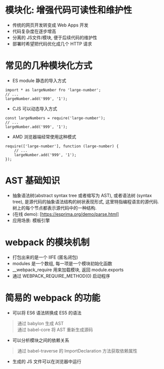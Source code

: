 # 模块化: 增强代码可读性和维护性  
* 传统的网页开发转变成 Web Apps 开发  
* 代码复杂度在逐步增高  
* 分离的 JS文件/模块, 便于后续代码的维护性  
* 部署时希望把代码优化成几个 HTTP 请求  

# 常见的几种模块化方式  
* ES module  静态的导入方式  
```
import * as largeNumber fro 'large-number';
// ...
largeNumber.add('999', '1');
```  

* CJS  可以动态导入方式  
```
const largeNumbers = require('large-number');
// ...
largeNumber.add('999', '1');
```  

* AMD  浏览器端经常使用这种模式  
```
require(['large-number'], function (large-number) {
    // ...
    largeNumber.add('999', '1');
});
```  

# AST 基础知识  
* 抽象语法树(abstract syntax tree 或者缩写为 AST), 或者语法树 (syntax tree), 是源代码的抽象语法结构的树状表现形式, 这里特指编程语言的源代码. 树上的每个节点都表示源代码中的一种结构.  
* (在线 demo): [https://esprima.org/demo/parse.html]  
* 应用场景: 模板引擎  

# webpack 的模块机制  
* 打包出来的是一个 IIFE (匿名闭包)  
* modules 是一个数组, 每一项是一个模块初始化函数  
* __webpack_require 用来加载模块, 返回 module.exports  
* 通过 WEBPACK_REQUIRE_METHOD(0) 启动程序  

# 简易的 webpack 的功能  
* 可以将 ES6 语法转换成 ES5 的语法  
> 通过 babylon 生成 AST  
> 通过 babel-core 将 AST 重新生成源码  

* 可以分析模块之间的依赖关系  
> 通过 babel-traverse 的 ImportDeclaration 方法获取依赖属性  

* 生成的 JS 文件可以在浏览器中运行  